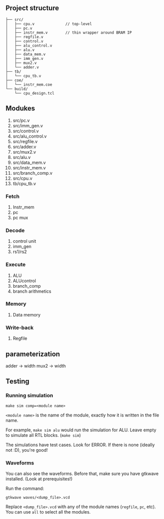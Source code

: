 ## Project structure

```project/
├── src/
│   ├── cpu.v              // top-level
│   ├── pc.v
│   ├── instr_mem.v        // thin wrapper around BRAM IP
│   ├── regfile.v
│   ├── control.v
│   ├── alu_control.v
│   ├── alu.v
│   ├── data_mem.v
│   ├── imm_gen.v
│   ├── mux2.v
│   └── adder.v
├── tb/
│   └── cpu_tb.v
├── coe/
│   └── instr_mem.coe
└── build/
    └── cpu_design.tcl

```

## Modukes

1.  src/pc.v
2.  src/imm_gen.v
3.  src/control.v
4.  src/alu_control.v
5.  src/regfile.v
6.  src/adder.v
7.  src/mux2.v
8.  src/alu.v
9.  src/data_mem.v
10. src/instr_mem.v
11. src/branch_comp.v
12. src/cpu.v
13. tb/cpu_tb.v

### Fetch

1. Instr_mem
2. pc
3. pc mux

### Decode

1. control unit
2. imm_gen
3. rs1/rs2

### Execute

1. ALU
2. ALUcontrol
3. branch_comp
4. branch arithmetics

### Memory

1. Data memory

### Write-back

1. Regfile

## parameterization

adder -> width
mux2 -> width

## Testing

### Running simulation

```
make sim comp=<module name>
```

`<module name>` is the name of the module, exactly how it is written in the file name.

For example, `make sim alu` would run the simulation for ALU. Leave empty to simulate all RTL blocks. (`make sim`)

The simulations have test cases. Look for ERROR. If there is none (ideally not :D), you're good!

### Waveforms

You can also see the waveforms. Before that, make sure you have gtkwave installed. (Look at prerequisites!)

Run the command:

```
gtkwave waves/<dump_file>.vcd
```

Replace `<dump_file>.vcd` with any of the module names (`regfile`, `pc`, etc). You can use `all` to select all the modules.
